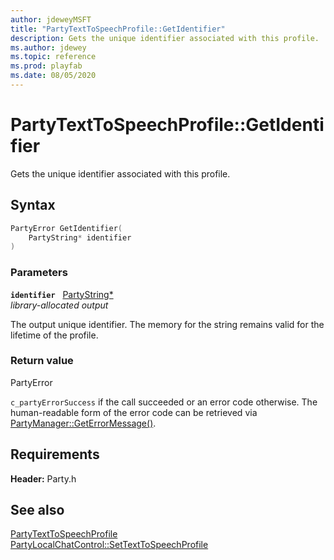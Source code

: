 ```yaml
---
author: jdeweyMSFT
title: "PartyTextToSpeechProfile::GetIdentifier"
description: Gets the unique identifier associated with this profile.
ms.author: jdewey
ms.topic: reference
ms.prod: playfab
ms.date: 08/05/2020
---
```


# PartyTextToSpeechProfile::GetIdentifier  

Gets the unique identifier associated with this profile.  

## Syntax  
  
```cpp
PartyError GetIdentifier(  
    PartyString* identifier  
)  
```  
  
### Parameters  
  
**`identifier`** &nbsp; [PartyString*](../../../typedefs.md)  
*library-allocated output*  
  
The output unique identifier. The memory for the string remains valid for the lifetime of the profile.  
  
  
### Return value  
PartyError
  
```c_partyErrorSuccess``` if the call succeeded or an error code otherwise. The human-readable form of the error code can be retrieved via [PartyManager::GetErrorMessage()](../../PartyManager/methods/partymanager_geterrormessage.md).
  
  
## Requirements  
  
**Header:** Party.h
  
## See also  
[PartyTextToSpeechProfile](../partytexttospeechprofile.md)  
[PartyLocalChatControl::SetTextToSpeechProfile](../../PartyLocalChatControl/methods/partylocalchatcontrol_settexttospeechprofile.md)
  
  
